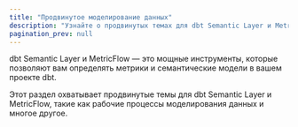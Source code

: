 ```yaml
---
title: "Продвинутое моделирование данных"
description: "Узнайте о продвинутых темах для dbt Semantic Layer и MetricFlow, таких как рабочие процессы моделирования и многое другое."
pagination_prev: null
---
```


dbt Semantic Layer и MetricFlow — это мощные инструменты, которые позволяют вам определять метрики и семантические модели в вашем проекте dbt.

Этот раздел охватывает продвинутые темы для dbt Semantic Layer и MetricFlow, такие как рабочие процессы моделирования данных и многое другое.
<!--
- [Заполнение нулевых значений для простых и производных или долевых метрик](/docs/build/fill-nulls-advanced) &mdash; Используйте `fill_nulls_with`, чтобы установить нулевые значения метрик в ноль, обеспечивая числовые значения для каждой строки данных, даже с производными метриками.
-->

<div className="grid--2-col">

<Card
    title="Заполнение нулевых значений для метрик"
    body="Используйте <code>fill_nulls_with</code>, чтобы установить нулевые значения метрик в ноль, обеспечивая числовые значения для каждой строки данных."
    link="/docs/build/fill-nulls-advanced"
    icon="dbt-bit"/>

<Card
    title="Метрики как измерения с фильтрами метрик"
    body="Добавьте метрики как измерения в ваши фильтры метрик, чтобы создавать более сложные метрики и получать больше инсайтов."
    link="/docs/build/ref-metrics-in-filters"
    icon="dbt-bit"/>

</div>